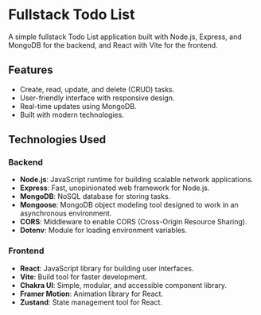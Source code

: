 # Fullstack Todo List

A simple fullstack Todo List application built with Node.js, Express, and MongoDB for the backend, and React with Vite for the frontend.

## Features

- Create, read, update, and delete (CRUD) tasks.
- User-friendly interface with responsive design.
- Real-time updates using MongoDB.
- Built with modern technologies.

## Technologies Used

### Backend

- **Node.js**: JavaScript runtime for building scalable network applications.
- **Express**: Fast, unopinionated web framework for Node.js.
- **MongoDB**: NoSQL database for storing tasks.
- **Mongoose**: MongoDB object modeling tool designed to work in an asynchronous environment.
- **CORS**: Middleware to enable CORS (Cross-Origin Resource Sharing).
- **Dotenv**: Module for loading environment variables.

### Frontend

- **React**: JavaScript library for building user interfaces.
- **Vite**: Build tool for faster development.
- **Chakra UI**: Simple, modular, and accessible component library.
- **Framer Motion**: Animation library for React.
- **Zustand**: State management tool for React.

